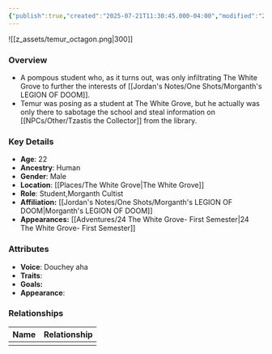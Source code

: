 ```yaml
---
{"publish":true,"created":"2025-07-21T11:30:45.000-04:00","modified":"2025-10-09T17:04:46.841-04:00","published":"2025-10-09T17:04:46.841-04:00","cssclasses":"","Age":"22","Ancestry":"Human","Gender":"Male","Location":["[[The White Grove]]"],"Role":["Student","Morganth Cultist"],"Affiliation":["[[Jordan's Notes/One Shots/Morganth's LEGION OF DOOM]]"],"Appearances":["[[24 The White Grove- First Semester]]"]}
---
```



![[z_assets/temur_octagon.png|300]]

### Overview
- A pompous student who, as it turns out, was only infiltrating The White Grove to further the interests of [[Jordan's Notes/One Shots/Morganth's LEGION OF DOOM]].
- Temur was posing as a student at The White Grove, but he actually was only there to sabotage the school and steal information on [[NPCs/Other/Tzastis the Collector]] from the library.

### Key Details
- **Age**: 22
- **Ancestry**: Human
- **Gender**: Male
- **Location**: [[Places/The White Grove\|The White Grove]]
- **Role**: Student,Morganth Cultist
- **Affiliation:** [[Jordan's Notes/One Shots/Morganth's LEGION OF DOOM\|Morganth's LEGION OF DOOM]]
- **Appearances:** [[Adventures/24 The White Grove- First Semester\|24 The White Grove- First Semester]]

### Attributes
- **Voice**: Douchey aha
- **Traits**: 
- **Goals:** 
- **Appearance**: 

### Relationships

| Name | Relationship |
| ---- | ------------ |
|      |              |

